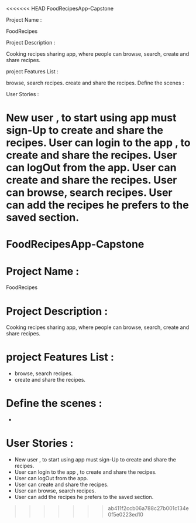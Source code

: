 <<<<<<< HEAD
FoodRecipesApp-Capstone

Project Name :

FoodRecipes

Project Description :

Cooking recipes sharing app, where people can browse, search, create and share recipes.

project Features List :

browse, search recipes.
create and share the recipes.
Define the scenes :

User Stories :

New user , to start using app must sign-Up to create and share the recipes.
User can login to the app , to create and share the recipes.
User can logOut from the app.
User can create and share the recipes.
User can browse, search recipes.
User can add the recipes he prefers to the saved section.
=======
# FoodRecipesApp-Capstone

# Project Name : 
 FoodRecipes  

# Project Description :
Cooking recipes sharing app, where people can browse, search, create and share recipes.


# project Features List :

- browse, search recipes.
- create and share the recipes.


# Define the scenes :
- 

# User Stories :

- New user , to start using app must sign-Up to create and share the recipes.
- User can login to the app , to create and share the recipes.
- User can logOut from the app.
- User can create and share the recipes.
- User can browse, search recipes.
- User can add the recipes he prefers to the saved section.
>>>>>>> ab411f2ccb06a788c27b001c134e0f5e0223ed10
